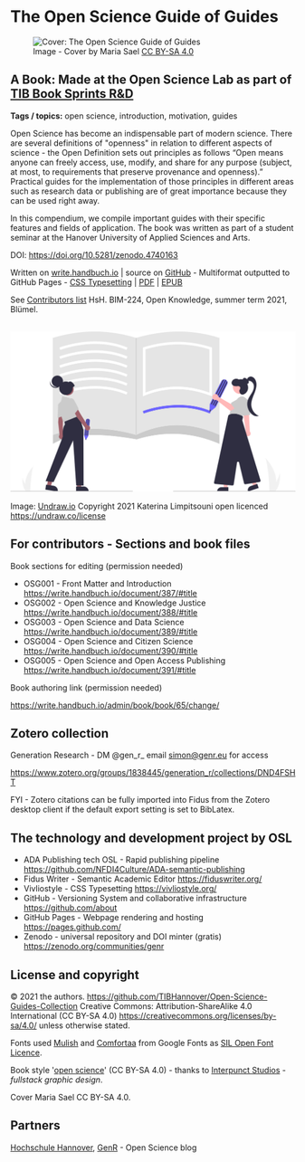 # The Open Science Guide of Guides

<p align="left">
<figure>
  <img src="https://raw.githubusercontent.com/TIBHannover/open-science-guide-of-guides/main/html/images/cover.png" alt="Cover: The Open Science Guide of Guides" width="350">
  <figcaption>Image - Cover by Maria Sael <a href="https://creativecommons.org/licenses/by-sa/4.0/">CC BY-SA 4.0</a></figcaption>
</figure>
</p>

## A Book: Made at the Open Science Lab as part of [TIB Book Sprints R&D](https://www.tib.eu/de/forschung-entwicklung/wissens-und-technologietransfer/dienstleistungs-und-beratungsangebote-der-tib/book-sprints)

**Tags / topics:** open science, introduction, motivation, guides

Open Science has become an indispensable part of modern science. There are several definitions of "openness" in relation to different aspects of science - the Open Definition sets out principles as follows “Open means anyone can freely access, use, modify, and share for any purpose (subject, at most, to requirements that preserve provenance and openness).” Practical guides for the implementation of those principles in different areas such as research data or publishing are of great importance because they can be used right away. 

In this compendium, we compile important guides with their specific features and fields of application. The book was written as part of a student seminar at the Hanover University of Applied Sciences and Arts.

DOI: https://doi.org/10.5281/zenodo.4740163 

Written on [write.handbuch.io](https://write.handbuch.io/) | source on [GitHub](https://github.com/TIBHannover/open-science-guide-of-guides) - Multiformat outputted to GitHub Pages - [CSS Typesetting](https://vivliostyle.vercel.app/#src=https://tibhannover.github.io/open-science-guide-of-guides/html/index.html&bookMode=true) | [PDF](https://tibhannover.github.io/open-science-guide-of-guides/pdf/book.pdf) | [EPUB](https://tibhannover.github.io/open-science-guide-of-guides/book.epub)

See [Contributors list](CONTRIBUTE.MD) HsH. BIM-224, Open Knowledge, summer term 2021, Blümel. </br></br>

![contributors](image-resources/undraw_Notebook_re_id0r.svg) 

Image: [Undraw.io](https://undraw.co/) Copyright 2021 Katerina Limpitsouni open licenced https://undraw.co/license

## For contributors - Sections and book files

Book sections for editing (permission needed)

  * OSG001 - Front Matter and Introduction https://write.handbuch.io/document/387/#title
  * OSG002 - Open Science and Knowledge Justice https://write.handbuch.io/document/388/#title
  * OSG003 - Open Science and Data Science https://write.handbuch.io/document/389/#title
  * OSG004 - Open Science and Citizen Science https://write.handbuch.io/document/390/#title
  * OSG005 - Open Science and Open Access Publishing https://write.handbuch.io/document/391/#title

Book authoring link (permission needed)

https://write.handbuch.io/admin/book/book/65/change/

## Zotero collection

Generation Research - DM @gen_r_ email simon@genr.eu for access

https://www.zotero.org/groups/1838445/generation_r/collections/DND4FSHT

FYI - Zotero citations can be fully imported into Fidus from the Zotero desktop client if the default export setting is set to BibLatex.

## The technology and development project by OSL

 - ADA Publishing tech OSL - Rapid publishing pipeline https://github.com/NFDI4Culture/ADA-semantic-publishing
 - Fidus Writer - Semantic Academic Editor https://fiduswriter.org/
 - Vivliostyle - CSS Typesetting https://vivliostyle.org/
 - GitHub - Versioning System and collaborative infrastructure https://github.com/about
 - GitHub Pages - Webpage rendering and hosting https://pages.github.com/
 - Zenodo - universal repository and DOI minter (gratis) https://zenodo.org/communities/genr

## License and copyright

© 2021 the authors. https://github.com/TIBHannover/Open-Science-Guides-Collection Creative Commons: Attribution-ShareAlike 4.0 International (CC BY-SA 4.0) https://creativecommons.org/licenses/by-sa/4.0/ unless otherwise stated.

Fonts used [Mulish](https://fonts.google.com/specimen/Mulish) and [Comfortaa](https://fonts.google.com/specimen/Comfortaa) from Google Fonts as [SIL Open Font Licence](https://scripts.sil.org/cms/scripts/page.php?site_id=nrsi&id=OFL).

Book style '[open science](https://github.com/TIBHannover/open-science-guide-of-guides/blob/main/html/css/openscience.css)' (CC BY-SA 4.0) - thanks to [Interpunct Studios](https://interpunct.dev/) - _fullstack graphic design_.

Cover Maria Sael CC BY-SA 4.0.

## Partners

[Hochschule Hannover](https://www.hs-hannover.de/), [GenR](https://genr.eu/wp/) - Open Science blog
